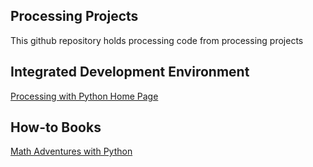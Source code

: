 ## Processing Projects

This github repository holds processing code from processing projects

## Integrated Development Environment

[Processing with Python Home Page](https://py.processing.org)

## How-to Books

[Math Adventures with Python](https://nostarch.com/mathadventures)



